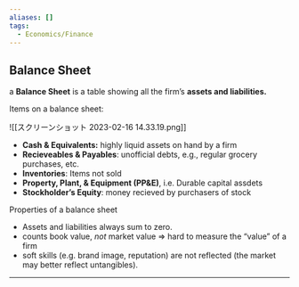 ```yaml
---
aliases: []
tags:
  - Economics/Finance
---
```


## Balance Sheet

a **Balance Sheet** is a table showing all the firm’s **assets and liabilities.**

Items on a balance sheet:

![[スクリーンショット 2023-02-16 14.33.19.png]]

- **Cash & Equivalents:** highly liquid assets on hand by a firm
- **Recieveables & Payables**: unofficial debts, e.g., regular grocery purchases, etc.
- **Inventories**: Items not sold
- **Property, Plant, & Equipment (PP&E)**, i.e. Durable capital assdets
- **Stockholder’s Equity**: money recieved by purchasers of stock

Properties of a balance sheet

- Assets and liabilities always sum to zero.
- counts book value, _not_ market value ⇒ hard to measure the “value” of a firm
- soft skills (e.g. brand image, reputation) are not reflected (the market may better reflect untangibles).

---
